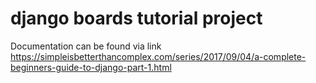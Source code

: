 # django boards tutorial project
Documentation can be found via link 
https://simpleisbetterthancomplex.com/series/2017/09/04/a-complete-beginners-guide-to-django-part-1.html